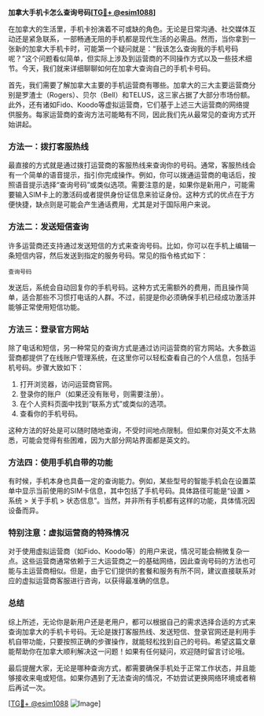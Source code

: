 **加拿大手机卡怎么查询号码[[TG💪+ @esim1088](https://t.me/s/esim1088)]**

在加拿大的生活里，手机卡扮演着不可或缺的角色。无论是日常沟通、社交媒体互动还是紧急联系，一部畅通无阻的手机都是现代生活的必需品。然而，当你拿到一张新的加拿大手机卡时，可能第一个疑问就是：“我该怎么查询我的手机号码呢？”这个问题看似简单，但实际上涉及到运营商的不同操作方式以及一些技术细节。今天，我们就来详细聊聊如何在加拿大查询自己的手机卡号码。

首先，我们需要了解加拿大主要的手机运营商有哪些。加拿大的三大主要运营商分别是罗渣士（Rogers）、贝尔（Bell）和TELUS，这三家占据了大部分市场份额。此外，还有诸如Fido、Koodo等虚拟运营商，它们基于上述三大运营商的网络提供服务。每家运营商的查询方法可能略有不同，因此我们先从最常见的查询方式开始讲起。

### 方法一：拨打客服热线

最直接的方式就是通过拨打运营商的客服热线来查询你的号码。通常，客服热线会有一个简单的语音提示，指引你完成操作。例如，你可以拨通运营商的电话后，按照语音提示选择“查询号码”或类似选项。需要注意的是，如果你是新用户，可能需要输入SIM卡上的激活码或者提供身份证信息来验证身份。这种方式的优点在于方便快捷，缺点则是可能会产生通话费用，尤其是对于国际用户来说。

### 方法二：发送短信查询

许多运营商还支持通过发送短信的方式来查询号码。比如，你可以在手机上编辑一条短信内容，然后发送到指定的服务号码。常见的指令格式如下：

```
查询号码
```

发送后，系统会自动回复你的手机号码。这种方式无需额外的费用，而且操作简单，适合那些不习惯打电话的人群。不过，前提是你必须确保手机已经成功激活并能够正常使用短信功能。

### 方法三：登录官方网站

除了电话和短信，另一种常见的查询方式是通过访问运营商的官方网站。大多数运营商都提供了在线账户管理系统，在这里你可以轻松查看自己的个人信息，包括手机号码。步骤大致如下：

1. 打开浏览器，访问运营商官网。
2. 登录你的账户（如果还没有账号，则需要注册）。
3. 在个人资料页面中找到“联系方式”或类似的选项。
4. 查看你的手机号码。

这种方法的好处是可以随时随地查询，不受时间地点限制。但如果你对英文不太熟悉，可能会觉得有些困难，因为大部分网站界面都是英文的。

### 方法四：使用手机自带的功能

有时候，手机本身也具备一定的查询能力。例如，某些型号的智能手机会在设置菜单中显示当前使用的SIM卡信息，其中包括了手机号码。具体路径可能是“设置 > 系统 > 关于手机 > 状态信息”。当然，并非所有手机都有这样的功能，具体情况因设备而异。

### 特别注意：虚拟运营商的特殊情况

对于使用虚拟运营商（如Fido、Koodo等）的用户来说，情况可能会稍微复杂一点。这些运营商通常依赖于三大运营商之一的基础网络，因此查询号码的方法也可能与主运营商相似。但是，由于它们提供的套餐和服务有所不同，建议直接联系对应的虚拟运营商客服进行咨询，以获得最准确的信息。

### 总结

综上所述，无论你是新用户还是老用户，都可以根据自己的需求选择合适的方式来查询加拿大的手机卡号码。无论是拨打客服热线、发送短信、登录官网还是利用手机自带功能，只要按照正确的步骤操作，就能轻松找到自己的号码。希望这篇文章能帮助你在加拿大顺利解决这一问题！如果有任何疑问，欢迎随时留言讨论哦。

最后提醒大家，无论是哪种查询方式，都需要确保手机处于正常工作状态，并且能够接收来电或短信。如果你遇到了无法查询的情况，不妨尝试更换网络环境或者稍后再试一次。

[[TG💪+ @esim1088](https://t.me/s/esim1088) ![Image](https://i.postimg.cc/4NQfJmqS/Snipaste-2025-05-13-00-14-12.png)]